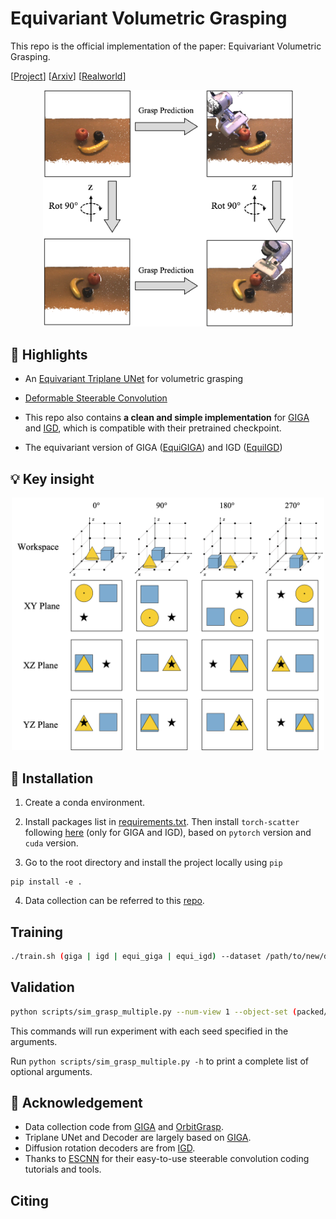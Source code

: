 # Equivariant Volumetric Grasping

This repo is the official implementation of the paper: Equivariant Volumetric Grasping.

[[Project](https://mousecpn.github.io/evg-page/)] [[Arxiv](https://arxiv.org/abs/2507.18847)] [[Realworld](https://github.com/mousecpn/fr3_grasp_ws)]

<p align="center">
    <img src="asset/equi_real.png" alt="Equivariance" width="400">
</p>

## :star2: Highlights

- An [Equivariant Triplane UNet](model/triunet.py) for volumetric grasping

- [Deformable Steerable Convolution](model/equi_deform_conv.py)

- This repo also contains **a clean and simple implementation** for [GIGA](https://github.com/UT-Austin-RPL/GIGA) and [IGD](https://github.com/mousecpn/Implicit-Grasp-Diffusion), which is compatible with their pretrained checkpoint.

- The equivariant version of GIGA ([EquiGIGA](model/equi_giga.py)) and IGD ([EquiIGD](model/equi_igd.py))

## :bulb: Key insight

<p align="center">
    <img src="asset/triequi.png" alt="insight" width="500">
</p>


## 🔧 Installation

1. Create a conda environment.

2. Install packages list in [requirements.txt](requirements.txt). Then install `torch-scatter` following [here](https://github.com/rusty1s/pytorch_scatter) (only for GIGA and IGD), based on `pytorch` version and `cuda` version.

3. Go to the root directory and install the project locally using `pip`

```
pip install -e .
```

4. Data collection can be referred to this [repo](https://github.com/mousecpn/grasp-data-collection).

## Training

```bash
./train.sh (giga | igd | equi_giga | equi_igd) --dataset /path/to/new/data --dataset_raw /path/to/raw/data --num_workers 12 --epochs 12 --batch_size 128
```

<!-- ### Train EquiIGD

Run:

```bash
python train_equiigd.py --dataset /path/to/new/data --dataset_raw /path/to/raw/data
```

### Train GIGA

Run:

```bash
python train_giga.py --dataset /path/to/new/data --dataset_raw /path/to/raw/data
```

### Train IGD

Run:

```bash
python train_igd.py --dataset /path/to/new/data --dataset_raw /path/to/raw/data
``` -->

## Validation

```bash
python scripts/sim_grasp_multiple.py --num-view 1 --object-set (packed/test | pile/test) --scene (packed | pile) --num-rounds 100 --sideview --add-noise dex --force --best --model /path/to/model --type (giga | igd | equi_giga | equi_igd) --result-path /path/to/result
```

This commands will run experiment with each seed specified in the arguments.

Run `python scripts/sim_grasp_multiple.py -h` to print a complete list of optional arguments.

## 🙏 Acknowledgement
- Data collection code from [GIGA](https://github.com/UT-Austin-RPL/GIGA) and [OrbitGrasp](https://github.com/BoceHu/orbitgrasp).
- Triplane UNet and Decoder are largely based on [GIGA](https://github.com/UT-Austin-RPL/GIGA).
- Diffusion rotation decoders are from [IGD](https://github.com/mousecpn/Implicit-Grasp-Diffusion).
- Thanks to [ESCNN](https://github.com/QUVA-Lab/escnn) for their easy-to-use steerable convolution coding tutorials and tools.


## Citing


